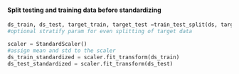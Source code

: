 #### Split testing and training data before standardizing
```python
ds_train, ds_test, target_train, target_test =train_test_split(ds, target, test_size=0.2, stratify = target, random_state=3)
#optional stratify param for even splitting of target data

scaler = StandardScaler()
#assign mean and std to the scaler
ds_train_standardized = scaler.fit_transform(ds_train)
ds_test_standardized = scaler.fit_transform(ds_test)
```
